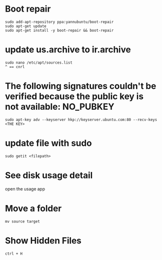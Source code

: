 # Boot repair

    sudo add-apt-repository ppa:yannubuntu/boot-repair
    sudo apt-get update
    sudo apt-get install -y boot-repair && boot-repair

# update us.archive to ir.archive

    sudo nano /etc/apt/sources.list
    ^ == cnrl
# The following signatures couldn't be verified because the public key is not available: NO_PUBKEY <THE KEY>

    sudo apt-key adv --keyserver hkp://keyserver.ubuntu.com:80 --recv-keys <THE KEY>

# update file with sudo

    sudo getit <filepath>
    
    
# See disk usage detail

open the usage app

# Move a folder
    
    mv source target

# Show Hidden Files

    ctrl + H
